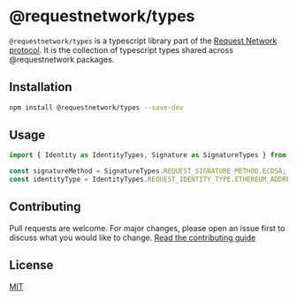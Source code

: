 # @requestnetwork/types

`@requestnetwork/types` is a typescript library part of the [Request Network protocol](https://github.com/RequestNetwork/requestNetwork).
It is the collection of typescript types shared across @requestnetwork packages.

## Installation

```bash
npm install @requestnetwork/types --save-dev
```

## Usage

```javascript
import { Identity as IdentityTypes, Signature as SignatureTypes } from '@requestnetwork/types';

const signatureMethod = SignatureTypes.REQUEST_SIGNATURE_METHOD.ECDSA;
const identityType = IdentityTypes.REQUEST_IDENTITY_TYPE.ETHEREUM_ADDRESS;
```

## Contributing

Pull requests are welcome. For major changes, please open an issue first to discuss what you would like to change.
[Read the contributing guide](/CONTRIBUTING.md)

## License

[MIT](/LICENSE)
